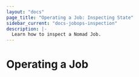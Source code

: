 ```yaml
---
layout: "docs"
page_title: "Operating a Job: Inspecting State"
sidebar_current: "docs-jobops-inspection"
description: |-
  Learn how to inspect a Nomad Job.
---
```


# Operating a Job
